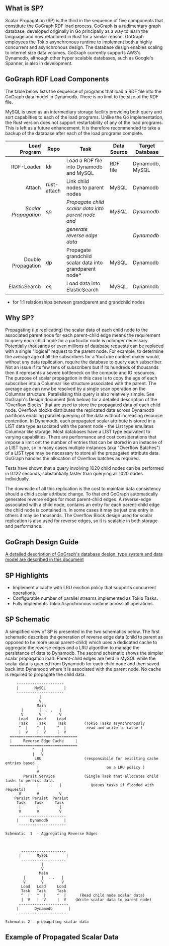## What is SP?

Scalar Propagation (SP) is the third in the sequence of five components that constitute the GoGraph RDF load process.  GoGraph is a rudimentary graph database, developed originally in Go principally as a way to learn the language and now refactored in Rust for a similar reason. GoGraph employees the Tokio asynchronous runtime to implement both a highly concurrent and asynchronous design. The database design enables scaling to internet size data volumes. GoGraph currently supports AWS's Dynamodb, although other hyper scalable databases, such as Google's Spanner, is also in development. 

## GoGraph RDF Load Components

The table below lists the sequence of programs that load a RDF file into the GoGraph data model in Dynamodb. There is no limit to the size of the RDF file. 

MySQL is used as an intermediary storage facility providing both query and sort capabilties to each of the load programs. Unlike the Go implementation, the Rust version does not support restartability of any of the load programs. This is left as a future enhancement. It is therefore recommended to take a backup of the database after each of the load programs complete. 

| Load Program           |  Repo       |  Task                                                   |  Data Source           | Target Database |
|-----------------------:|-------------|---------------------------------------------------------|------------------------|-----------------|
|  RDF-Loader            |   ldr       | Load a RDF file into Dynamodb and MySQL                 |  RDF file              | Dynamodb, MySQL |
|  Attach                | rust-attach | Link child nodes to parent nodes                        |  MySQL           | Dynamodb        |
|  _Scalar Propagation_  |   _sp_      | _Propagate child scalar data into parent node and_      |  _MySQL_        | _Dynamodb_      |
|                        |             | _generate reverse edge data_                            |      | _Dynamodb_      |
|  Double Propagation    |   dp        | Propagate grandchild scalar data into grandparent node* |  MySQL           | Dynamodb        |
|  ElasticSearch         |   es        | Load data into ElasticSearch                            |  MySQL          | Dynamodb        |


* for 1:1 relationships between grandparent and grandchild nodes

## Why SP? ##

Propagating (i.e replicating) the scalar data of each child node to the associated parent node for each parent-child edge means the requirement to query each child node for a particular node is nolonger necessary. Potentially thousands or even millions of database requests can be replaced with a single "logical" request to the parent node.  For example, to determine the average age of all the subscribers for a YouTube content maker would, without any data replication, require the database to query each subscriber. Not an issue if its few tens of subscribers but if its hundreds of thousands then it represents a severe bottleneck on the compute and IO resources. The purpose of scalar propagation in this case is to copy the age of each subscriber into a Columnar like structure associated with the parent. The average age can now be resolved by a single scan operation on the Columnar structure. Parallelising this query is also relatively simple. See GoGraph's Design document (link below) for a detailed description of the "Overflow Blocks" that are used to store the propagated data of each child node. Overflow blocks distributes the replicated data across Dynamodb partitions enabling parallel querying of the data without increasing resource contention. In Dynamodb, each propagated scalar attribute is stored in a LIST data type associated with the parent node - the List type emulates Columnar like storage. Most databases have a LIST type equivalent to varying capabilities. There are performance and cost considerations that impose a limit ont the number of entries that can be stored in an instacne of a LIST type, so in many cases multiple instances (aka "Overflow Batches") of a LIST type may be necessary to store all the propagated attribute data. GoGraph handles the allocation of Overflow batches as required.

Tests have shown that a query involving 1020 child nodes can be performed in 0.122 seconds, substantially faster than querying all 1020 nodes individually.

The downside of all this replication is the cost to maintain data consistency should a child scalar attribute change. To that end GoGraph automatically generates reverse edges for most parent-child edges. A reverse-edge associated with a child node, contains an entry for each parent-child edge the child node is contained in. In some cases it may be just one entry in others it may be thousands. The Overflow Block design used for scalar replication is also used for reverse edges, so it is scalable in both storage and performance.

## GoGraph Design Guide ##

[A detailed description of GoGraph's database design, type system and data model are described in this document](docs/GoGraph-Design-Guide.pdf)

## SP Highlights ##

* Implement a cache with LRU eviction policy that supports concurrent operations.
* Configurable number of parallel streams implemented as Tokio Tasks.
* Fully implements Tokio Asynchronous runtime across all operations.

## SP Schematic ##

A simplified view of SP is presented in the two schematics below. The first schematic describes the generation of reverse edge data  (child to parent as opposed to he more usual parent-child) which uses a dedicated cache to aggregate the reverse edges and a LRU algorithm to manage the persistance of data to Dynamodb.  The second schematic shows the simpler scalar propagation load.  Parent-child edges are held in MySQL while the scalar data is queried from Dynamodb for each child node and then saved back into Dynamodb where it is associated with the parent node. No cache is required to propagate the child data.

         ---------------------
         |       MySQL        |
         ---------------------
                   |
                   V
                  Main
           |       |  . .   |
           V       V        V
          Load    Load     Load
          Task    Task     Task        (Tokio Tasks asynchronously 
          ^  |    ^  |     ^  |         read and write to cache )
          |  V    |  V     |  V
      ==============================
      |     Reverse Edge Cache     |    
      ==============================
                ^   |
                |   V
                 LRU                   (responsibile for eviciting cache entries based
                  |                              on a LRU policy )
                  V
            Persit Service             (Single Task that allocates child tasks to persist data.
          |       |    ..   |             Queues tasks if flooded with requests)
          V       V         V
        Persist Persist  Persist
         Task    Task     Task
          |       |         |
          V       V         V
          ---------------------
         |     Dynamodb       |
          ---------------------

    Schematic  1  - Aggregating Reverse Edges



           --------------------
          |       MySQL        |
           --------------------
                    |
                    V
                   Main
            |       |  . .   |
            V       V        V
           Load   Load     Load
           Task   Task     Task
           ^  |   ^  |     ^  |      (Read child node scalar data)
           |  V   |  V     |  V    (Write scalar data to parent node)
          ----------------------
         |       Dynamodb       |
          ----------------------

    Schematic 2 - propagating scalar data

## Example of Propagated Scalar Data ##


